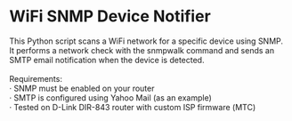 # WiFi SNMP Device Notifier
This Python script scans a WiFi network for a specific device using SNMP.<br>
It performs a network check with the snmpwalk command and sends an SMTP email notification when the device is detected.<br>
<br>
Requirements:<br>
 · SNMP must be enabled on your router<br>
 · SMTP is configured using Yahoo Mail (as an example)<br>
 · Tested on D-Link DIR-843 router with custom ISP firmware (МТС)<br>
